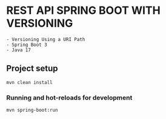 # REST API SPRING BOOT WITH VERSIONING
```
- Versioning Using a URI Path
- Spring Boot 3
- Java 17
```

## Project setup
```
mvn clean install
```

### Running and hot-reloads for development
```
mvn spring-boot:run